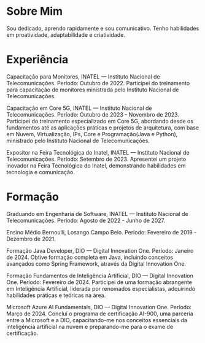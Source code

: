 # Sobre Mim
Sou dedicado, aprendo rapidamente e sou comunicativo. Tenho habilidades em proatividade, adaptabilidade e criatividade.

# Experiência
Capacitação para Monitores, INATEL — Instituto Nacional de Telecomunicações.
 Período: Outubro de 2022.
 Participei do treinamento para capacitação de monitores ministrada pelo Instituto Nacional de Telecomunicações.


Capacitação em Core 5G, INATEL — Instituto Nacional de Telecomunicações.
Período: Outubro de 2023 - Novembro de 2023.
Participei do treinamento especializado em Core 5G, abordando desde os fundamentos até as aplicações práticas e projetos de arquitetura, com base em Nuvem, Virtualização, IPs, Core e Programação(Java e Python), ministrado pelo Instituto Nacional de Telecomunicações.

Expositor na Feira Tecnológica do Inatel, INATEL — Instituto Nacional de Telecomunicações.
Período: Setembro de 2023.
Apresentei um projeto inovador na Feira Tecnológica do Inatel, demonstrando habilidades em tecnologia e comunicação.

# Formação
Graduando em Engenharia de Software, INATEL — Instituto Nacional de Telecomunicações.
Período: Agosto de 2022 - Junho de 2027.

Ensino Médio Bernoulli, Losango Campo Belo.
Período: Fevereiro de 2019 - Dezembro de 2021.

Formação Java Developer, DIO — Digital Innovation One.
Período: Janeiro de 2024.
Obtive formação completa em Java, incluindo conceitos avançados como Spring Framework, através da Digital Innovation One.

Formação Fundamentos de Inteligência Artificial, DIO — Digital Innovation One.
Período: Fevereiro de 2024.
Participei de uma formação abrangente em Inteligência Artificial, liderada por renomados especialistas, adquirindo habilidades práticas e teóricas na área.

Microsoft Azure AI Fundamentals, DIO — Digital Innovation One.
Período: Março de 2024.
Concluí o programa de certificação AI-900, uma parceria entre a Microsoft e a DIO, capacitando-me nos conceitos essenciais da inteligência artificial na nuvem e preparando-me para o exame de certificação.
